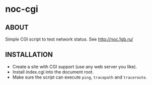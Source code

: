 noc-cgi
======

## ABOUT

Simple CGI script to test network status. See http://noc.1gb.ru/

## INSTALLATION

* Create a site with CGI support (use any web server you like).
* Install index.cgi into the document root.
* Make sure the script can execute `ping`, `tracepath` and `traceroute`.
